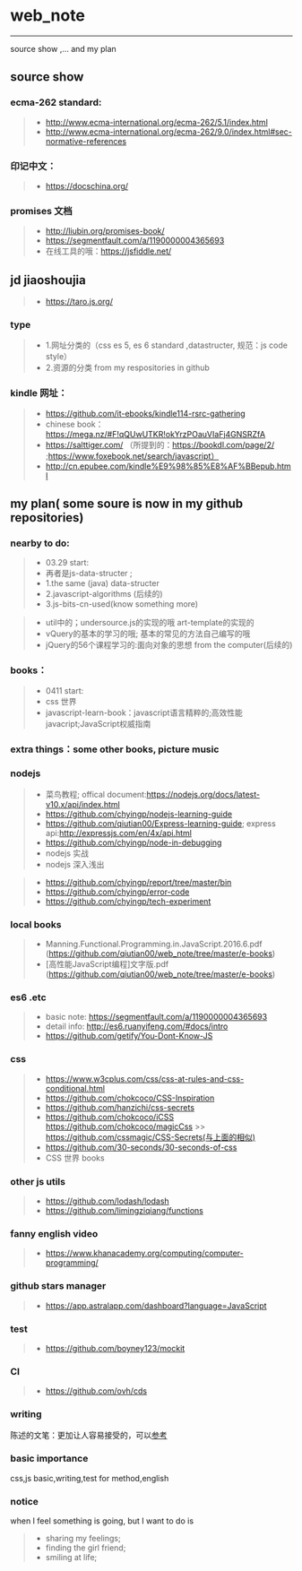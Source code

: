 # web_note

------

source show ,... and my plan

## source show

### ecma-262 standard:
> * http://www.ecma-international.org/ecma-262/5.1/index.html
> * http://www.ecma-international.org/ecma-262/9.0/index.html#sec-normative-references

### 印记中文：
> * https://docschina.org/

### promises 文档
> * http://liubin.org/promises-book/
> * https://segmentfault.com/a/1190000004365693
> * 在线工具的哦：https://jsfiddle.net/

## jd jiaoshoujia
> * https://taro.js.org/

### type
> * 1.网址分类的（css es 5, es 6 standard ,datastructer,  规范：js code style）
> * 2.资源的分类 from my respositories in github

### kindle 网址：
> * https://github.com/it-ebooks/kindle114-rsrc-gathering
> * chinese book： https://mega.nz/#F!qQUwUTKR!okYrzPOauVIaFj4GNSRZfA
> * https://salttiger.com/  （所提到的：https://bookdl.com/page/2/ ;https://www.foxebook.net/search/javascript）
> * http://cn.epubee.com/kindle%E9%98%85%E8%AF%BBepub.html

## my plan( some soure is now in my github repositories)

### nearby to do:	
> * 03.29 start:
> * 再者是js-data-structer ; 
> * 1.the same (java) data-structer 
> * 2.javascript-algorithms (后续的)
> * 3.js-bits-cn-used(know something more)

> * util中的；undersource.js的实现的哦 art-template的实现的
> * vQuery的基本的学习的哦;  基本的常见的方法自己编写的哦
> * jQuery的56个课程学习的:面向对象的思想 from the computer(后续的)
	
	
### books：
> * 0411 start:
> * css 世界
> * javascript-learn-book：javascript语言精粹的;高效性能javacript;JavaScript权威指南

### extra things：some other books,  picture music

### nodejs
> * 菜鸟教程; offical document:https://nodejs.org/docs/latest-v10.x/api/index.html
> * https://github.com/chyingp/nodejs-learning-guide
> * https://github.com/qiutian00/Express-learning-guide; express api:http://expressjs.com/en/4x/api.html
> * https://github.com/chyingp/node-in-debugging
> * nodejs 实战
> * nodejs 深入浅出


> * https://github.com/chyingp/report/tree/master/bin
> * https://github.com/chyingp/error-code
> * https://github.com/chyingp/tech-experiment

### local books
> * Manning.Functional.Programming.in.JavaScript.2016.6.pdf (https://github.com/qiutian00/web_note/tree/master/e-books)
> * [高性能JavaScript编程]文字版.pdf (https://github.com/qiutian00/web_note/tree/master/e-books)


### es6 .etc
> * basic note: https://segmentfault.com/a/1190000004365693
> * detail info: http://es6.ruanyifeng.com/#docs/intro
> * https://github.com/getify/You-Dont-Know-JS 

### css
> * https://www.w3cplus.com/css/css-at-rules-and-css-conditional.html
> * https://github.com/chokcoco/CSS-Inspiration
> * https://github.com/hanzichi/css-secrets
> * https://github.com/chokcoco/iCSS  https://github.com/chokcoco/magicCss >> https://github.com/cssmagic/CSS-Secrets(与上面的相似)
> * https://github.com/30-seconds/30-seconds-of-css
> * CSS 世界 books

### other js utils
> * https://github.com/lodash/lodash
> * https://github.com/limingziqiang/functions

### fanny english video
> * https://www.khanacademy.org/computing/computer-programming/

### github stars manager
> * https://app.astralapp.com/dashboard?language=JavaScript

### test
> * https://github.com/boyney123/mockit

### CI
> * https://github.com/ovh/cds

### writing
陈述的文笔：更加让人容易接受的，可以[参考](https://cnodejs.org/topic/560dbc826a1ed28204a1e7de)

### basic importance
css,js basic,writing,test for method,english

### notice
when I feel something is going, but I want to do is 
> * sharing my feelings;
> * finding the girl friend;
> * smiling at life;

